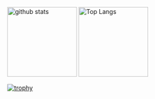 <p align="left"> 
  <img alt="github stats" height="160px" src="https://github-readme-stats.vercel.app/api?username=taku-256&count_private=trueshow_icons=true&theme=radical" />
  <img alt="Top Langs" height="160px" src="https://github-readme-stats.vercel.app/api/top-langs/?username=taku-256&hide=SWIG,Makefile&theme=radical" />
</p>

[![trophy](https://github-profile-trophy.vercel.app/?username=taku-256&theme=onedark)](https://github.com/ryo-ma/github-profile-trophy)
